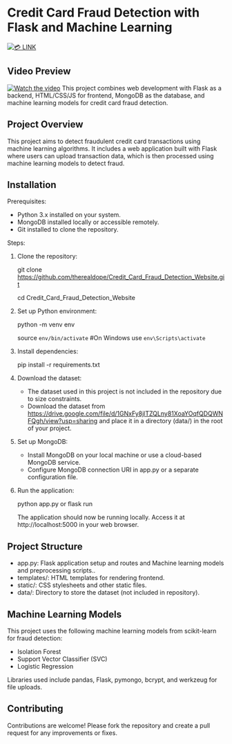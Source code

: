Credit Card Fraud Detection with Flask and Machine Learning
===========================================================
[![💳 LINK](https://img.shields.io/badge/💳-Visit%20Website-blue)](https://ccdf.onrender.com/)

## Video Preview

[![Watch the video](https://img.youtube.com/vi/f4Rxvy8E61E/0.jpg)](https://youtu.be/f4Rxvy8E61E)
This project combines web development with Flask as a backend, HTML/CSS/JS for frontend, MongoDB as the database, and machine learning models for credit card fraud detection.

Project Overview
----------------

This project aims to detect fraudulent credit card transactions using machine learning algorithms. It includes a web application built with Flask where users can upload transaction data, which is then processed using machine learning models to detect fraud.

Installation
------------

Prerequisites:
- Python 3.x installed on your system.
- MongoDB installed locally or accessible remotely.
- Git installed to clone the repository.

Steps:
1. Clone the repository:

   git clone https://github.com/therealdope/Credit_Card_Fraud_Detection_Website.git
   
   cd Credit_Card_Fraud_Detection_Website

3. Set up Python environment:

   python -m venv env
   
   source `env/bin/activate`   #On Windows use `env\Scripts\activate`

5. Install dependencies:

   pip install -r requirements.txt

6. Download the dataset:

   - The dataset used in this project is not included in the repository due to size constraints.
   - Download the dataset from https://drive.google.com/file/d/1GNxFy8jlTZQLny81XoaYOqfQDQWNFQgh/view?usp=sharing and place it in a directory (data/) in the root of your project.

7. Set up MongoDB:

   - Install MongoDB on your local machine or use a cloud-based MongoDB service.
   - Configure MongoDB connection URI in app.py or a separate configuration file.

8. Run the application:

   python app.py or flask run

   The application should now be running locally. Access it at http://localhost:5000 in your web browser.

Project Structure
-----------------

- app.py: Flask application setup and routes and Machine learning models and preprocessing scripts..
- templates/: HTML templates for rendering frontend.
- static/: CSS stylesheets and other static files.
- data/: Directory to store the dataset (not included in repository).

Machine Learning Models
-----------------------

This project uses the following machine learning models from scikit-learn for fraud detection:

- Isolation Forest
- Support Vector Classifier (SVC)
- Logistic Regression

Libraries used include pandas, Flask, pymongo, bcrypt, and werkzeug for file uploads.

Contributing
------------

Contributions are welcome! Please fork the repository and create a pull request for any improvements or fixes.
